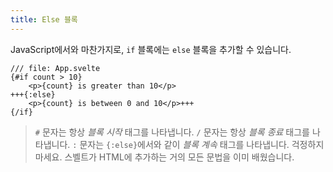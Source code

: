 ```yaml
---
title: Else 블록
---
```


JavaScript에서와 마찬가지로, `if` 블록에는 `else` 블록을 추가할 수 있습니다.

```svelte
/// file: App.svelte
{#if count > 10}
	<p>{count} is greater than 10</p>
+++{:else}
	<p>{count} is between 0 and 10</p>+++
{/if}
```

> `#` 문자는 항상 _블록 시작_ 태그를 나타냅니다. `/` 문자는 항상 _블록 종료_ 태그를 나타냅니다. `:` 문자는 `{:else}`에서와 같이 _블록 계속_ 태그를 나타냅니다. 걱정하지 마세요. 스벨트가 HTML에 추가하는 거의 모든 문법을 이미 배웠습니다.
